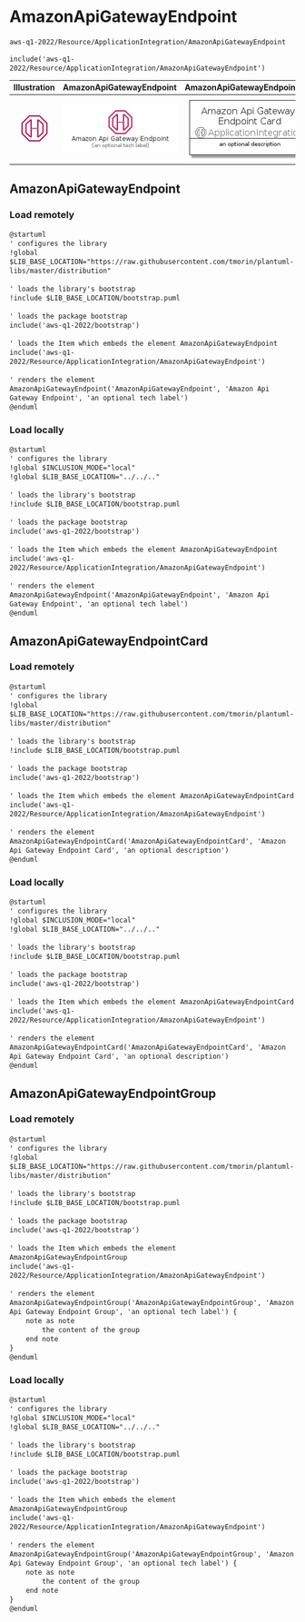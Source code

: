 # AmazonApiGatewayEndpoint


```text
aws-q1-2022/Resource/ApplicationIntegration/AmazonApiGatewayEndpoint
```

```text
include('aws-q1-2022/Resource/ApplicationIntegration/AmazonApiGatewayEndpoint')
```



| Illustration | AmazonApiGatewayEndpoint | AmazonApiGatewayEndpointCard | AmazonApiGatewayEndpointGroup |
| :---: | :---: | :---: | :---: |
| ![illustration for Illustration](../../../aws-q1-2022/Resource/ApplicationIntegration/AmazonApiGatewayEndpoint.png) | ![illustration for AmazonApiGatewayEndpoint](../../../aws-q1-2022/Resource/ApplicationIntegration/AmazonApiGatewayEndpoint.Local.png) | ![illustration for AmazonApiGatewayEndpointCard](../../../aws-q1-2022/Resource/ApplicationIntegration/AmazonApiGatewayEndpointCard.Local.png) | ![illustration for AmazonApiGatewayEndpointGroup](../../../aws-q1-2022/Resource/ApplicationIntegration/AmazonApiGatewayEndpointGroup.Local.png) |




## AmazonApiGatewayEndpoint

### Load remotely
```plantuml
@startuml
' configures the library
!global $LIB_BASE_LOCATION="https://raw.githubusercontent.com/tmorin/plantuml-libs/master/distribution"

' loads the library's bootstrap
!include $LIB_BASE_LOCATION/bootstrap.puml

' loads the package bootstrap
include('aws-q1-2022/bootstrap')

' loads the Item which embeds the element AmazonApiGatewayEndpoint
include('aws-q1-2022/Resource/ApplicationIntegration/AmazonApiGatewayEndpoint')

' renders the element
AmazonApiGatewayEndpoint('AmazonApiGatewayEndpoint', 'Amazon Api Gateway Endpoint', 'an optional tech label')
@enduml
```

### Load locally
```plantuml
@startuml
' configures the library
!global $INCLUSION_MODE="local"
!global $LIB_BASE_LOCATION="../../.."

' loads the library's bootstrap
!include $LIB_BASE_LOCATION/bootstrap.puml

' loads the package bootstrap
include('aws-q1-2022/bootstrap')

' loads the Item which embeds the element AmazonApiGatewayEndpoint
include('aws-q1-2022/Resource/ApplicationIntegration/AmazonApiGatewayEndpoint')

' renders the element
AmazonApiGatewayEndpoint('AmazonApiGatewayEndpoint', 'Amazon Api Gateway Endpoint', 'an optional tech label')
@enduml
```

## AmazonApiGatewayEndpointCard

### Load remotely
```plantuml
@startuml
' configures the library
!global $LIB_BASE_LOCATION="https://raw.githubusercontent.com/tmorin/plantuml-libs/master/distribution"

' loads the library's bootstrap
!include $LIB_BASE_LOCATION/bootstrap.puml

' loads the package bootstrap
include('aws-q1-2022/bootstrap')

' loads the Item which embeds the element AmazonApiGatewayEndpointCard
include('aws-q1-2022/Resource/ApplicationIntegration/AmazonApiGatewayEndpoint')

' renders the element
AmazonApiGatewayEndpointCard('AmazonApiGatewayEndpointCard', 'Amazon Api Gateway Endpoint Card', 'an optional description')
@enduml
```

### Load locally
```plantuml
@startuml
' configures the library
!global $INCLUSION_MODE="local"
!global $LIB_BASE_LOCATION="../../.."

' loads the library's bootstrap
!include $LIB_BASE_LOCATION/bootstrap.puml

' loads the package bootstrap
include('aws-q1-2022/bootstrap')

' loads the Item which embeds the element AmazonApiGatewayEndpointCard
include('aws-q1-2022/Resource/ApplicationIntegration/AmazonApiGatewayEndpoint')

' renders the element
AmazonApiGatewayEndpointCard('AmazonApiGatewayEndpointCard', 'Amazon Api Gateway Endpoint Card', 'an optional description')
@enduml
```

## AmazonApiGatewayEndpointGroup

### Load remotely
```plantuml
@startuml
' configures the library
!global $LIB_BASE_LOCATION="https://raw.githubusercontent.com/tmorin/plantuml-libs/master/distribution"

' loads the library's bootstrap
!include $LIB_BASE_LOCATION/bootstrap.puml

' loads the package bootstrap
include('aws-q1-2022/bootstrap')

' loads the Item which embeds the element AmazonApiGatewayEndpointGroup
include('aws-q1-2022/Resource/ApplicationIntegration/AmazonApiGatewayEndpoint')

' renders the element
AmazonApiGatewayEndpointGroup('AmazonApiGatewayEndpointGroup', 'Amazon Api Gateway Endpoint Group', 'an optional tech label') {
    note as note
        the content of the group
    end note
}
@enduml
```

### Load locally
```plantuml
@startuml
' configures the library
!global $INCLUSION_MODE="local"
!global $LIB_BASE_LOCATION="../../.."

' loads the library's bootstrap
!include $LIB_BASE_LOCATION/bootstrap.puml

' loads the package bootstrap
include('aws-q1-2022/bootstrap')

' loads the Item which embeds the element AmazonApiGatewayEndpointGroup
include('aws-q1-2022/Resource/ApplicationIntegration/AmazonApiGatewayEndpoint')

' renders the element
AmazonApiGatewayEndpointGroup('AmazonApiGatewayEndpointGroup', 'Amazon Api Gateway Endpoint Group', 'an optional tech label') {
    note as note
        the content of the group
    end note
}
@enduml
```

